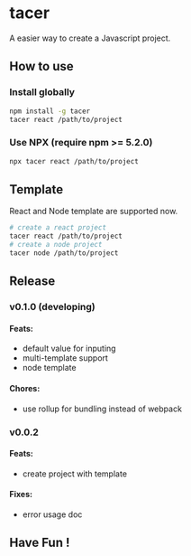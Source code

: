# tacer

A easier way to create a Javascript project.

## How to use

### Install globally

```sh
npm install -g tacer
tacer react /path/to/project
```

### Use NPX (require npm >= 5.2.0)

```sh
npx tacer react /path/to/project
```

## Template

React and Node template are supported now.

```sh
# create a react project
tacer react /path/to/project
# create a node project
tacer node /path/to/project
```

## Release

### v0.1.0 (developing)

#### Feats:

- default value for inputing
- multi-template support
- node template


#### Chores: 

- use rollup for bundling instead of webpack

### v0.0.2

#### Feats:

- create project with template

#### Fixes:

- error usage doc

## Have Fun !